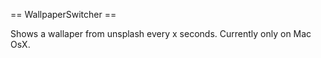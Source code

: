 == WallpaperSwitcher ==

Shows a wallaper from unsplash every x seconds.
Currently only on Mac OsX.
